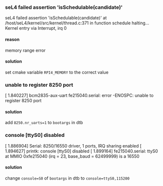 ### seL4 failed assertion 'isSchedulable(candidate)'
seL4 failed assertion 'isSchedulable(candidate)' at /host/seL4/kernel/src/kernel/thread.c:371 in function schedule
halting...
Kernel entry via Interrupt, irq 0
#### reason
memory range error
#### solution
set cmake variable `RPI4_MEMORY` to the correct value

### unable to register 8250 port
[    1.840227] bcm2835-aux-uart fe215040.serial: error -ENOSPC: unable to register 8250 port
#### solution
add `8250.nr_uarts=1` to `bootargs` in dtb

### console [ttyS0] disabled
[    1.886904] Serial: 8250/16550 driver, 1 ports, IRQ sharing enabled
[    1.894627] printk: console [ttyS0] disabled
[    1.899164] fe215040.serial: ttyS0 at MMIO 0xfe215040 (irq = 23, base_baud = 62499999) is a 16550
#### solution
change `console=S0` of `bootargs` in dtb to `console=ttyS0,115200`